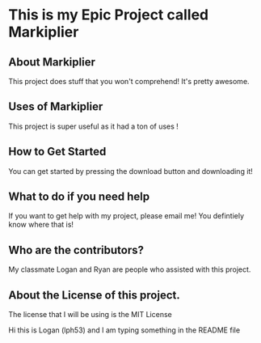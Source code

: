 # This is my Epic Project called Markiplier
## About Markiplier
This project does stuff that you won't comprehend! It's pretty awesome. 
## Uses of Markiplier
This project is super useful as it had a ton of uses !
## How to Get Started
You can get started by pressing the download button and downloading it!
## What to do if you need help
If you want to get help with my project, please email me! You defintiely know where that is!
## Who are the contributors?
My classmate Logan and Ryan are people who assisted with this project. 
## About the License of this project. 
The license that I will be using is the MIT License


Hi this is Logan (lph53) and I am typing something in the README file
